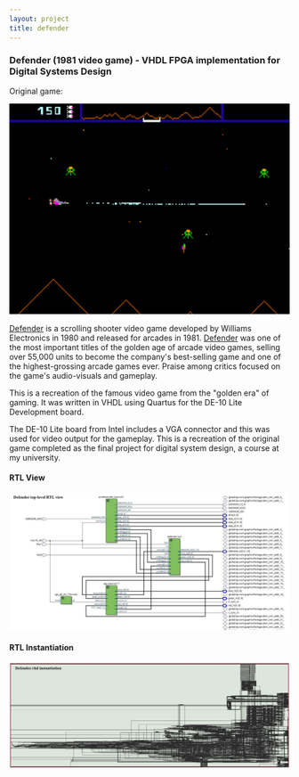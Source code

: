 ```yaml
---
layout: project
title: defender
---
```


### Defender (1981 video game) - VHDL FPGA implementation for Digital Systems Design

Original game:

![](../images/Defender/defender.png)

[Defender](https://en.wikipedia.org/wiki/Defender_(1981_video_game)) is a scrolling shooter video game developed by Williams Electronics in 1980 and released for arcades in 1981. [Defender](https://en.wikipedia.org/wiki/Defender_(1981_video_game)) was one of the most important titles of the golden age of arcade video games, selling over 55,000 units to become the company's best-selling game and one of the highest-grossing arcade games ever. Praise among critics focused on the game's audio-visuals and gameplay.

This is a recreation of the famous video game from the "golden era" of gaming. It was written in VHDL using Quartus for the DE-10 Lite Development board. 

The DE-10 Lite board from Intel includes a VGA connector and this was used for video output for the gameplay. This is a recreation of the original game completed as the final project for digital system design, a course at my university.

#### RTL View

![](./../images/Defender/rtldefender.png)

#### RTL Instantiation

![](./../images/Defender/rtldefenderinst.png)

